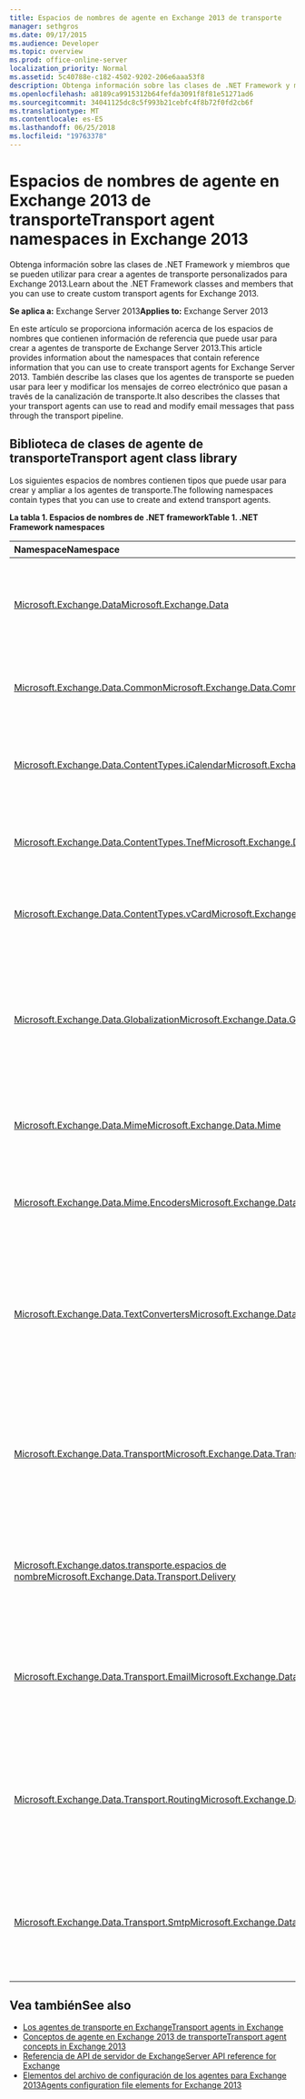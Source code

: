 ```yaml
---
title: Espacios de nombres de agente en Exchange 2013 de transporte
manager: sethgros
ms.date: 09/17/2015
ms.audience: Developer
ms.topic: overview
ms.prod: office-online-server
localization_priority: Normal
ms.assetid: 5c40788e-c182-4502-9202-206e6aaa53f8
description: Obtenga información sobre las clases de .NET Framework y miembros que se pueden utilizar para crear a agentes de transporte personalizados para Exchange 2013.
ms.openlocfilehash: a8189ca9915312b64fefda3091f8f81e51271ad6
ms.sourcegitcommit: 34041125dc8c5f993b21cebfc4f8b72f0fd2cb6f
ms.translationtype: MT
ms.contentlocale: es-ES
ms.lasthandoff: 06/25/2018
ms.locfileid: "19763378"
---
```

# <a name="transport-agent-namespaces-in-exchange-2013"></a><span data-ttu-id="c8cbd-103">Espacios de nombres de agente en Exchange 2013 de transporte</span><span class="sxs-lookup"><span data-stu-id="c8cbd-103">Transport agent namespaces in Exchange 2013</span></span>

<span data-ttu-id="c8cbd-104">Obtenga información sobre las clases de .NET Framework y miembros que se pueden utilizar para crear a agentes de transporte personalizados para Exchange 2013.</span><span class="sxs-lookup"><span data-stu-id="c8cbd-104">Learn about the .NET Framework classes and members that you can use to create custom transport agents for Exchange 2013.</span></span>
  
<span data-ttu-id="c8cbd-105">**Se aplica a:** Exchange Server 2013</span><span class="sxs-lookup"><span data-stu-id="c8cbd-105">**Applies to:** Exchange Server 2013</span></span> 
  
<span data-ttu-id="c8cbd-106">En este artículo se proporciona información acerca de los espacios de nombres que contienen información de referencia que puede usar para crear a agentes de transporte de Exchange Server 2013.</span><span class="sxs-lookup"><span data-stu-id="c8cbd-106">This article provides information about the namespaces that contain reference information that you can use to create transport agents for Exchange Server 2013.</span></span> <span data-ttu-id="c8cbd-107">También describe las clases que los agentes de transporte se pueden usar para leer y modificar los mensajes de correo electrónico que pasan a través de la canalización de transporte.</span><span class="sxs-lookup"><span data-stu-id="c8cbd-107">It also describes the classes that your transport agents can use to read and modify email messages that pass through the transport pipeline.</span></span>
  
## <a name="transport-agent-class-library"></a><span data-ttu-id="c8cbd-108">Biblioteca de clases de agente de transporte</span><span class="sxs-lookup"><span data-stu-id="c8cbd-108">Transport agent class library</span></span>

<span data-ttu-id="c8cbd-109">Los siguientes espacios de nombres contienen tipos que puede usar para crear y ampliar a los agentes de transporte.</span><span class="sxs-lookup"><span data-stu-id="c8cbd-109">The following namespaces contain types that you can use to create and extend transport agents.</span></span>

<span data-ttu-id="c8cbd-110">**La tabla 1. Espacios de nombres de .NET framework**</span><span class="sxs-lookup"><span data-stu-id="c8cbd-110">**Table 1. .NET Framework namespaces**</span></span>

|<span data-ttu-id="c8cbd-111">**Namespace**</span><span class="sxs-lookup"><span data-stu-id="c8cbd-111">**Namespace**</span></span>|<span data-ttu-id="c8cbd-112">**Descripción**</span><span class="sxs-lookup"><span data-stu-id="c8cbd-112">**Description**</span></span>|
|:-----|:-----|
|[<span data-ttu-id="c8cbd-113">Microsoft.Exchange.Data</span><span class="sxs-lookup"><span data-stu-id="c8cbd-113">Microsoft.Exchange.Data</span></span>](https://msdn.microsoft.com/library/Microsoft.Exchange.Data.aspx) <br/> |<span data-ttu-id="c8cbd-114">Contiene tipos que especifican las excepciones de datos y la configuración.</span><span class="sxs-lookup"><span data-stu-id="c8cbd-114">Contains types that specify data and configuration exceptions.</span></span>  <br/> |
|[<span data-ttu-id="c8cbd-115">Microsoft.Exchange.Data.Common</span><span class="sxs-lookup"><span data-stu-id="c8cbd-115">Microsoft.Exchange.Data.Common</span></span>](https://msdn.microsoft.com/library/Microsoft.Exchange.Data.Common.aspx) <br/> |<span data-ttu-id="c8cbd-116">Contiene tipos que admiten la localización y tratamiento de errores.</span><span class="sxs-lookup"><span data-stu-id="c8cbd-116">Contains types that support localization and error handling.</span></span>  <br/> |
|[<span data-ttu-id="c8cbd-117">Microsoft.Exchange.Data.ContentTypes.iCalendar</span><span class="sxs-lookup"><span data-stu-id="c8cbd-117">Microsoft.Exchange.Data.ContentTypes.iCalendar</span></span>](https://msdn.microsoft.com/library/Microsoft.Exchange.Data.ContentTypes.iCalendar.aspx) <br/> |<span data-ttu-id="c8cbd-118">Contiene tipos que permiten leer y escribir datos de iCalendar.</span><span class="sxs-lookup"><span data-stu-id="c8cbd-118">Contains types that enable you to read and write iCalendar data.</span></span>  <br/> |
|[<span data-ttu-id="c8cbd-119">Microsoft.Exchange.Data.ContentTypes.Tnef</span><span class="sxs-lookup"><span data-stu-id="c8cbd-119">Microsoft.Exchange.Data.ContentTypes.Tnef</span></span>](https://msdn.microsoft.com/library/Microsoft.Exchange.Data.ContentTypes.Tnef.aspx) <br/> |<span data-ttu-id="c8cbd-120">Contiene tipos que permiten leer y escribir datos TNEF.</span><span class="sxs-lookup"><span data-stu-id="c8cbd-120">Contains types that enable you to read and write TNEF data.</span></span>  <br/> |
|[<span data-ttu-id="c8cbd-121">Microsoft.Exchange.Data.ContentTypes.vCard</span><span class="sxs-lookup"><span data-stu-id="c8cbd-121">Microsoft.Exchange.Data.ContentTypes.vCard</span></span>](https://msdn.microsoft.com/library/Microsoft.Exchange.Data.ContentTypes.vCard.aspx) <br/> |<span data-ttu-id="c8cbd-122">Contiene tipos que permiten leer y escribir datos de vCard.</span><span class="sxs-lookup"><span data-stu-id="c8cbd-122">Contains types that enable you to read and write vCard data.</span></span>  <br/> |
|[<span data-ttu-id="c8cbd-123">Microsoft.Exchange.Data.Globalization</span><span class="sxs-lookup"><span data-stu-id="c8cbd-123">Microsoft.Exchange.Data.Globalization</span></span>](https://msdn.microsoft.com/library/Microsoft.Exchange.Data.Globalization.aspx) <br/> |<span data-ttu-id="c8cbd-124">Contiene tipos que permiten trabajar con las referencias culturales y conjuntos a fin de producir contenido localizado de caracteres.</span><span class="sxs-lookup"><span data-stu-id="c8cbd-124">Contains types that enable you to work with cultures and character sets to produce localized content.</span></span>  <br/> |
|[<span data-ttu-id="c8cbd-125">Microsoft.Exchange.Data.Mime</span><span class="sxs-lookup"><span data-stu-id="c8cbd-125">Microsoft.Exchange.Data.Mime</span></span>](https://msdn.microsoft.com/library/Microsoft.Exchange.Data.Mime.aspx) <br/> |<span data-ttu-id="c8cbd-126">Contiene tipos que permiten leer y escribir datos MIME.</span><span class="sxs-lookup"><span data-stu-id="c8cbd-126">Contains types that enable you to read and write MIME data.</span></span>  <br/> |
|[<span data-ttu-id="c8cbd-127">Microsoft.Exchange.Data.Mime.Encoders</span><span class="sxs-lookup"><span data-stu-id="c8cbd-127">Microsoft.Exchange.Data.Mime.Encoders</span></span>](https://msdn.microsoft.com/library/Microsoft.Exchange.Data.Mime.Encoders.aspx) <br/> |<span data-ttu-id="c8cbd-128">Contiene tipos que permiten codificar y descodificar datos MIME.</span><span class="sxs-lookup"><span data-stu-id="c8cbd-128">Contains types that enable you to encode and decode MIME data.</span></span>  <br/> |
|[<span data-ttu-id="c8cbd-129">Microsoft.Exchange.Data.TextConverters</span><span class="sxs-lookup"><span data-stu-id="c8cbd-129">Microsoft.Exchange.Data.TextConverters</span></span>](https://msdn.microsoft.com/library/Microsoft.Exchange.Data.TextConverters.aspx) <br/> |<span data-ttu-id="c8cbd-130">Contiene tipos que permiten leer y escribir datos con diferentes formatos de texto y conversión los datos a y desde estos formatos.</span><span class="sxs-lookup"><span data-stu-id="c8cbd-130">Contains types that enable you to read and write data with different text formats, and convert data to and from those formats.</span></span>  <br/> |
|[<span data-ttu-id="c8cbd-131">Microsoft.Exchange.Data.Transport</span><span class="sxs-lookup"><span data-stu-id="c8cbd-131">Microsoft.Exchange.Data.Transport</span></span>](https://msdn.microsoft.com/library/Microsoft.Exchange.Data.Transport.aspx) <br/> |<span data-ttu-id="c8cbd-132">Contiene tipos que permiten tener acceso a información acerca de la canalización de transporte del dominio, host y enrutamiento.</span><span class="sxs-lookup"><span data-stu-id="c8cbd-132">Contains types that enable you to access routing, host, and domain information about the transport pipeline.</span></span>  <br/> |
|[<span data-ttu-id="c8cbd-133">Microsoft.Exchange.datos.transporte.espacios de nombre</span><span class="sxs-lookup"><span data-stu-id="c8cbd-133">Microsoft.Exchange.Data.Transport.Delivery</span></span>](https://msdn.microsoft.com/library/Microsoft.Exchange.Data.Transport.Delivery.aspx) <br/> |<span data-ttu-id="c8cbd-134">Contiene tipos que admiten la extensión de los agentes de entrega de Exchange 2013.</span><span class="sxs-lookup"><span data-stu-id="c8cbd-134">Contains types that support the extension of Exchange 2013 delivery agents.</span></span>  <br/> |
|[<span data-ttu-id="c8cbd-135">Microsoft.Exchange.Data.Transport.Email</span><span class="sxs-lookup"><span data-stu-id="c8cbd-135">Microsoft.Exchange.Data.Transport.Email</span></span>](https://msdn.microsoft.com/library/Microsoft.Exchange.Data.Transport.Email.aspx) <br/> |<span data-ttu-id="c8cbd-136">Contiene tipos que admiten la creación, lectura, escritura y modificación de los mensajes de correo electrónico.</span><span class="sxs-lookup"><span data-stu-id="c8cbd-136">Contains types that support creating, reading, writing, and modifying email messages.</span></span>  <br/> |
|[<span data-ttu-id="c8cbd-137">Microsoft.Exchange.Data.Transport.Routing</span><span class="sxs-lookup"><span data-stu-id="c8cbd-137">Microsoft.Exchange.Data.Transport.Routing</span></span>](https://msdn.microsoft.com/library/Microsoft.Exchange.Data.Transport.Routing.aspx) <br/> |<span data-ttu-id="c8cbd-138">Contiene tipos que admiten la extensión del comportamiento de enrutamiento de transporte de Exchange 2013.</span><span class="sxs-lookup"><span data-stu-id="c8cbd-138">Contains types that support the extension of the Exchange 2013 transport routing behavior.</span></span>  <br/> |
|[<span data-ttu-id="c8cbd-139">Microsoft.Exchange.Data.Transport.Smtp</span><span class="sxs-lookup"><span data-stu-id="c8cbd-139">Microsoft.Exchange.Data.Transport.Smtp</span></span>](https://msdn.microsoft.com/library/Microsoft.Exchange.Data.Transport.Smtp.aspx) <br/> |<span data-ttu-id="c8cbd-140">Contiene tipos que admiten la extensión de transporte de Exchange 2013 comportamiento de SMTP.</span><span class="sxs-lookup"><span data-stu-id="c8cbd-140">Contains types that support the extension of the Exchange 2013 transport SMTP behavior.</span></span>  <br/> |
   
## <a name="see-also"></a><span data-ttu-id="c8cbd-141">Vea también</span><span class="sxs-lookup"><span data-stu-id="c8cbd-141">See also</span></span>

- [<span data-ttu-id="c8cbd-142">Los agentes de transporte en Exchange</span><span class="sxs-lookup"><span data-stu-id="c8cbd-142">Transport agents in Exchange</span></span>](transport-agents-in-exchange-2013.md)   
- [<span data-ttu-id="c8cbd-143">Conceptos de agente en Exchange 2013 de transporte</span><span class="sxs-lookup"><span data-stu-id="c8cbd-143">Transport agent concepts in Exchange 2013</span></span>](transport-agent-concepts-in-exchange-2013.md) 
- [<span data-ttu-id="c8cbd-144">Referencia de API de servidor de Exchange</span><span class="sxs-lookup"><span data-stu-id="c8cbd-144">Server API reference for Exchange</span></span>](http://msdn.microsoft.com/library/6eddd052-f59f-45b4-b846-7e53d4d7eb16%28Office.15%29.aspx)
- [<span data-ttu-id="c8cbd-145">Elementos del archivo de configuración de los agentes para Exchange 2013</span><span class="sxs-lookup"><span data-stu-id="c8cbd-145">Agents configuration file elements for Exchange 2013</span></span>](agents-configuration-file-elements-for-exchange-2013.md)
    

